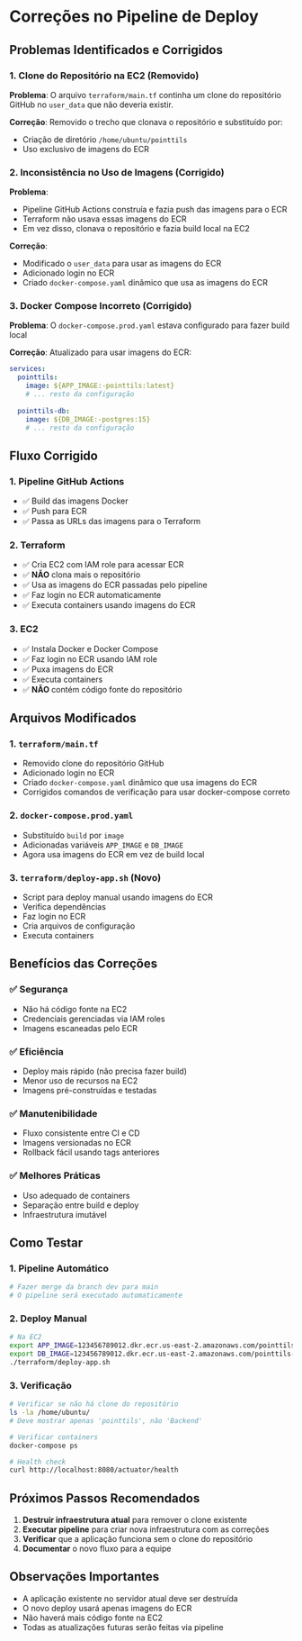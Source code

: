 # Correções no Pipeline de Deploy

## Problemas Identificados e Corrigidos

### 1. Clone do Repositório na EC2 (Removido)
**Problema**: O arquivo `terraform/main.tf` continha um clone do repositório GitHub no `user_data` que não deveria existir.

**Correção**: Removido o trecho que clonava o repositório e substituído por:
- Criação de diretório `/home/ubuntu/pointtils`
- Uso exclusivo de imagens do ECR

### 2. Inconsistência no Uso de Imagens (Corrigido)
**Problema**: 
- Pipeline GitHub Actions construía e fazia push das imagens para o ECR
- Terraform não usava essas imagens do ECR
- Em vez disso, clonava o repositório e fazia build local na EC2

**Correção**: 
- Modificado o `user_data` para usar as imagens do ECR
- Adicionado login no ECR
- Criado `docker-compose.yaml` dinâmico que usa as imagens do ECR

### 3. Docker Compose Incorreto (Corrigido)
**Problema**: O `docker-compose.prod.yaml` estava configurado para fazer build local

**Correção**: Atualizado para usar imagens do ECR:
```yaml
services:
  pointtils:
    image: ${APP_IMAGE:-pointtils:latest}
    # ... resto da configuração
  
  pointtils-db:
    image: ${DB_IMAGE:-postgres:15}
    # ... resto da configuração
```

## Fluxo Corrigido

### 1. Pipeline GitHub Actions
- ✅ Build das imagens Docker
- ✅ Push para ECR
- ✅ Passa as URLs das imagens para o Terraform

### 2. Terraform
- ✅ Cria EC2 com IAM role para acessar ECR
- ✅ **NÃO** clona mais o repositório
- ✅ Usa as imagens do ECR passadas pelo pipeline
- ✅ Faz login no ECR automaticamente
- ✅ Executa containers usando imagens do ECR

### 3. EC2
- ✅ Instala Docker e Docker Compose
- ✅ Faz login no ECR usando IAM role
- ✅ Puxa imagens do ECR
- ✅ Executa containers
- ✅ **NÃO** contém código fonte do repositório

## Arquivos Modificados

### 1. `terraform/main.tf`
- Removido clone do repositório GitHub
- Adicionado login no ECR
- Criado `docker-compose.yaml` dinâmico que usa imagens do ECR
- Corrigidos comandos de verificação para usar docker-compose correto

### 2. `docker-compose.prod.yaml`
- Substituído `build` por `image`
- Adicionadas variáveis `APP_IMAGE` e `DB_IMAGE`
- Agora usa imagens do ECR em vez de build local

### 3. `terraform/deploy-app.sh` (Novo)
- Script para deploy manual usando imagens do ECR
- Verifica dependências
- Faz login no ECR
- Cria arquivos de configuração
- Executa containers

## Benefícios das Correções

### ✅ Segurança
- Não há código fonte na EC2
- Credenciais gerenciadas via IAM roles
- Imagens escaneadas pelo ECR

### ✅ Eficiência
- Deploy mais rápido (não precisa fazer build)
- Menor uso de recursos na EC2
- Imagens pré-construídas e testadas

### ✅ Manutenibilidade
- Fluxo consistente entre CI e CD
- Imagens versionadas no ECR
- Rollback fácil usando tags anteriores

### ✅ Melhores Práticas
- Uso adequado de containers
- Separação entre build e deploy
- Infraestrutura imutável

## Como Testar

### 1. Pipeline Automático
```bash
# Fazer merge da branch dev para main
# O pipeline será executado automaticamente
```

### 2. Deploy Manual
```bash
# Na EC2
export APP_IMAGE=123456789012.dkr.ecr.us-east-2.amazonaws.com/pointtils:latest
export DB_IMAGE=123456789012.dkr.ecr.us-east-2.amazonaws.com/pointtils-db:latest
./terraform/deploy-app.sh
```

### 3. Verificação
```bash
# Verificar se não há clone do repositório
ls -la /home/ubuntu/
# Deve mostrar apenas 'pointtils', não 'Backend'

# Verificar containers
docker-compose ps

# Health check
curl http://localhost:8080/actuator/health
```

## Próximos Passos Recomendados

1. **Destruir infraestrutura atual** para remover o clone existente
2. **Executar pipeline** para criar nova infraestrutura com as correções
3. **Verificar** que a aplicação funciona sem o clone do repositório
4. **Documentar** o novo fluxo para a equipe

## Observações Importantes

- A aplicação existente no servidor atual deve ser destruída
- O novo deploy usará apenas imagens do ECR
- Não haverá mais código fonte na EC2
- Todas as atualizações futuras serão feitas via pipeline
